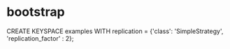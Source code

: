 # bootstrap

CREATE KEYSPACE examples WITH replication = {'class': 'SimpleStrategy', 'replication_factor' : 2};
